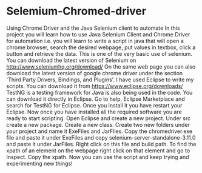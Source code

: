 # Selemium-Chromed-driver
Using Chrome Driver and the Java Selenium client to automate
In this project you will learn how to use Java Selenium Client and Chrome Driver for automation i.e. you will learn to write a script in java that will open a chrome browser, search the desired webpage, put values in textbox, click a button and retrieve the data. This is one of the very basic use of selenium. 
You can download the latest version of Selenium on http://www.seleniumhq.org/download/ On the same web page you can also download the latest version of google chrome driver under the section 'Third Party Drivers, Bindings, and Plugins'.
I have used Eclipse to write my scripts. You can download it from https://www.eclipse.org/downloads/
TestNG is a testing framework for Java is also being used in the code. You can download it directly in Eclipse. Go to help, Eclipse Marketplace and search for TestNG for Eclipse. Once you install it you have restart your Eclipse.
Now once you have installed all the required software you are ready to start scripting.
Open Eclipse and create a new project. Under src create a new package. Create a new class. 
Create two new folders under your project and name it ExeFiles and JarFiles. Copy the chromedriver.exe file and paste it under ExeFiles and copy selenium-server-standalone-3.11.0 and paste it under JarFiles. Right click on this file and build path.
To find the xpath of an element on the webpage right click on that element and go to Inspect. Copy the xpath.
Now you can use the script and keep trying and experimenting new things! 

